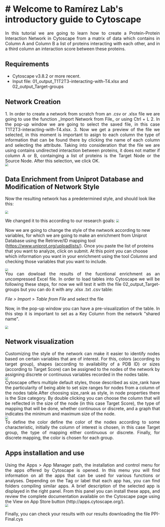 # # Welcome to Ramírez Lab's introductory guide to Cytoscape

<div align="justify">In this tutorial we are going to learn how to create a Protein-Protein Interaction Network in Cytoscape from a matrix of data which contains in Column A and Column B a list of proteins interacting with each other, and in a third column an interaction score between these proteins.</div>

## Requirements
+ Cytoscape v3.8.2 or more recent.
+ Input file: 01_output_T1T2T3-interacting-with-T4.xlsx and 02_output_Target-groups

## Network Creation
<div align="justify">1. In order to create a network from scratch from an .csv or .xlsx file we are going to use the function _Import Network from File_ or using Ctrl + L
2. In the pop-up window we are going to select the saved file, in this case T1T2T3-interacting-with-T4.xlsx.
3. Now we get a preview of the file we selected, in this moment is important to asign to each column the type of information that can be found there by clicking the name of each column and selecting the attribute. Taking into consideration that the file we are using contains undirected interaction between proteins, it does not matter if column A or B, containging a list of proteins is the Target Node or the Source Node. After this selection, we click OK.</div>

<img src=".\media\1.png" style="zoom:60%;" />

## Data Enrichment from Uniprot Database and Modification of Network Style 
Now the resulting network has a predetermined style, and should look like this:

<img src=".\media\2.png" style="zoom:60%;" />

We changed it to this according to our research goals:
<img src=".\media\Protein-Protein Interaction Network.png" style="zoom:60%;" />


Now we are going to change the style of the nwtwork according to new variables, for which we are going to make an enrichment from Uniprot Database using the Retrieve/ID mapping tool (https://www.uniprot.org/uploadlists/). Once you paste the list of proteins that you want to analyze, click on submit. At this point you can choose which information you want in your enrichment using the tool _Columns_ and checking those variables that you want to include.</div>

<img src=".\media\3.png" style="zoom:60%;" />

<div align="justify">You can dowload the results of the fucntional enrichment as an uncompressed Excel file. In order to load tables into Cytoscape we will be following these steps, for now we will test it with the file 02_output_Target-groups but you can do it with any .xlsx .txt .csv table:
 
 _File > Import > Table from File_ and select the file
 
 Now, in the pop-up window you can have a pre-visualization of the table. In this step it is important to set as a Key Column from the network "shared name".</div>

<img src=".\media\pic3.png" style="zoom:60%;" />

## Network visualization

<div align="justify">Customizing the style of the network can make it easier to identify nodes based on certain variables that are of interest. For this, colors (according to target group), shapes (according to availability of a PDB ID) or sizes (according to Target Score) can be assigned to the nodes of the network by assigning discrete or continuous variables recorded in the nodes table.</div>

<img src=".\media\pic4.png" style="zoom:60%;" />

<div align="justify">Cytoscape offers multiple default styles, those described as size_rank have the particularity of being able to set size ranges for nodes from a column of the nodes table.After choosing size_rank as style, in node properties there is the Size category. By double clicking you can choose the column that will be reflected in the size of the node (in this case Target Score), the type of mapping that will be done, whether continuous or discrete, and a graph that indicates the minimum and maximum size of the node.</div>

<img src=".\media\pic5.png" style="zoom:60%;" />
 
<div align="justify">To define the color define the color of the nodes according to some characteristic, initially the column of interest is chosen, in this case Target group, the type of mapping either continuous or discrete. Finally, for discrete mapping, the color is chosen for each group.</div>

## Apps installation and use
<div align="justify">Using the Apps > App Manager path, the installation and control menu for the apps offered by Cytoscape is opened. In this menu you will find information on all the apps that can be used for various functions or analyses. Depending on the Tag or label that each app has, you can find folders compiling similar apps. A brief description of the selected app is displayed in the right panel. From this panel you can install these apps, and review the complete documentation available on the Cytoscape page using the View on App Store button (http://apps.cytoscape.org/).</div>

<img src=".\media\pic6.png" style="zoom:60%;" />

Finally, you can check your results with our results downloading the file PPI-Final.cys

